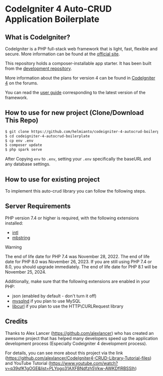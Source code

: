 # CodeIgniter 4 Auto-CRUD Application Boilerplate

## What is CodeIgniter?

CodeIgniter is a PHP full-stack web framework that is light, fast, flexible and secure.
More information can be found at the [official site](https://codeigniter.com).

This repository holds a composer-installable app starter.
It has been built from the
[development repository](https://github.com/codeigniter4/CodeIgniter4).

More information about the plans for version 4 can be found in [CodeIgniter 4](https://forum.codeigniter.com/forumdisplay.php?fid=28) on the forums.

You can read the [user guide](https://codeigniter.com/user_guide/)
corresponding to the latest version of the framework.

## How to use for new project (Clone/Download This Repo)

```bash
$ git clone https://github.com/helmianto/codeigniter-4-autocrud-boilerplate.git or Download Zip File from this Repo
$ cd codeigniter-4-autocrud-boilerplate
$ cp env .env
$ composer update
$ php spark serve
```

After Copying `env` to `.env`, setting your `.env` specifically the baseURL and any database settings.

## How to use for existing project

To implement this auto-crud library you can follow the following steps.

<!-- ```bash
$ git clone https://github.com/helmianto/codeigniter-4-autocrud-boilerplate.git or Download Zip File from this Repo
$ cd codeigniter-4-autocrud-boilerplate
$ cp env .env
$ composer update
``` -->

## Server Requirements

PHP version 7.4 or higher is required, with the following extensions installed:

- [intl](http://php.net/manual/en/intl.requirements.php)
- [mbstring](http://php.net/manual/en/mbstring.installation.php)

> [!WARNING]
> The end of life date for PHP 7.4 was November 28, 2022.
> The end of life date for PHP 8.0 was November 26, 2023.
> If you are still using PHP 7.4 or 8.0, you should upgrade immediately.
> The end of life date for PHP 8.1 will be November 25, 2024.

Additionally, make sure that the following extensions are enabled in your PHP:

- json (enabled by default - don't turn it off)
- [mysqlnd](http://php.net/manual/en/mysqlnd.install.php) if you plan to use MySQL
- [libcurl](http://php.net/manual/en/curl.requirements.php) if you plan to use the HTTP\CURLRequest library

## Credits

Thanks to Alex Lancer (https://github.com/alexlancer) who has created an awesome project that has helped many developers speed up the application development process (Especially Codeigniter 4 development process). 

For details, you can see more about this project via the link (https://github.com/alexlancer/CodeIgniter4-CRUD-Library-Tutorial-files) and YouTube Tutorial (https://www.youtube.com/watch?v=q39sfK1gOGE&list=PLYogo31AXFBNdfzh5Vkw-AWKDflRBSSIh)